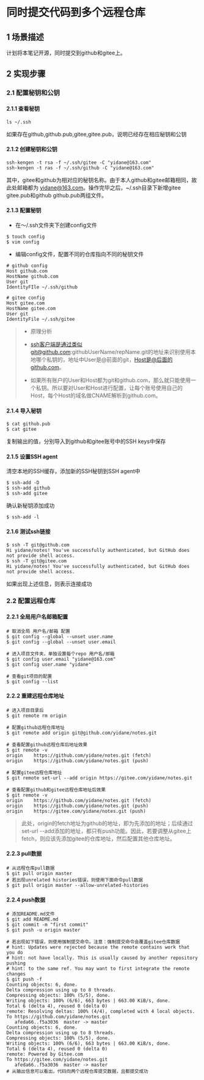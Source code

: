 # **同时提交代码到多个远程仓库**

## 1 场景描述

计划将本笔记开源，同时提交到github和gitee上。

## 2 实现步骤

### 2.1 配置秘钥和公钥

#### 2.1.1 查看秘钥

```
ls ~/.ssh
```

如果存在github,github.pub,gitee,gitee.pub，说明已经存在相应秘钥和公钥

#### 2.1.2 创建秘钥和公钥

```
ssh-kengen -t rsa -f ~/.ssh/gitee -C "yidane@163.com"
ssh-kengen -t ras -f ~/.ssh/github -C "yidane@163.com"
```

其中，gitee和github为相对应的秘钥名称。由于本人github和gitee邮箱相同，故此处邮箱都为 yidane@163.com。操作完毕之后，~/.ssh目录下新增gitee gitee.pub和github github.pub两组文件。

#### 2.1.3 配置秘钥

* 在～/.ssh文件夹下创建config文件

```
$ touch config
$ vim config
```

* 编辑config文件，配置不同的仓库指向不同的秘钥文件

```
# github config
Host github.com
HostName github.com
User git
IdentityFIle ~/.ssh/github

# gitee config
Host gitee.com
HostName gitee.com
User git
IdentityFile ~/.ssh/gitee
```

> * 原理分析
>
> * ssh客户端是通过类似git@github.com:githubUserName/repName.git的地址来识别使用本地哪个私钥的，地址中User是@前面的git，Host是@后面的github.com。
>
> * 如果所有账户的User和Host都为git和github.com，那么就只能使用一个私钥。所以要对User和Host进行配置，让每个账号使用自己的Host，每个Host的域名做CNAME解析到github.com。

#### 2.1.4 导入秘钥

```
$ cat github.pub
$ cat gitee
```

复制输出的值，分别导入到github和gitee账号中的SSH keys中保存

#### 2.1.5 设置SSH agent

清空本地的SSH缓存，添加新的SSH秘钥到SSH agent中

```
$ ssh-add -D
$ ssh-add github
$ ssh-add gitee
```

确认新秘钥添加成功

```
$ ssh-add -l
```

#### 2.1.6 测试ssh链接

```
$ ssh -T git@github.com
Hi yidane/notes! You've successfully authenticated, but GitHub does not provide shell access.
$ ssh -T git@gitee.com
Hi yidane/notes! You've successfully authenticated, but GitHub does not provide shell access.
```

如果出现上述信息，则表示连接成功

### 2.2 配置远程仓库

#### 2.2.1 全局用户名邮箱配置

```
# 取消全局 用户名/邮箱 配置
$ git config --global --unset user.name
$ git config --global --unset user.email

# 进入项目文件夹，单独设置每个repo 用户名/邮箱
$ git config user.email "yidane@163.com"
$ git config user.name "yidane"

# 查看git项目的配置
$ git config --list
```

#### 2.2.2 重建远程仓库地址

```
# 进入项目目录后
$ git remote rm origin

# 配置github远程仓库地址
$ git remote add origin git@github.com/yidane/notes.git

# 查看配置github远程仓库后地址效果
$ git remote -v
origin    https://github.com/yidane/notes.git (fetch)
origin    https://github.com/yidane/notes.git (push)

# 配置gitee远程仓库地址
$ git remote set-url --add origin https://gitee.com/yidane/notes.git

# 查看配置github和gitee远程仓库地址后效果
$ git remote -v
origin    https://github.com/yidane/notes.git (fetch)
origin    https://github.com/yidane/notes.git (push)
origin    https://gitee.com/yidane/notes.git (push)
```

> 此处，origin的fetch地址为github的地址，即为先添加的地址；后续通过set-url --add添加的地址，都只有push功能。因此，若要调整从gitee上fetch，则应该先添加gitee的仓库地址，然后配置其他仓库地址。

#### 2.2.3 pull数据

```
# 从远程仓库pull数据
$ git pull origin master 
# 若出现unrelated histories错误，则使用下面命令pull数据
$ git pull origin master --allow-unrelated-histories
```

#### 2.2.4 push数据

```
# 添加README.md文件
$ git add README.md
$ git commit -m "first commit"
$ git push -u origin master

# 若出现如下错误，则使用强制提交命令。注意：强制提交命令会覆盖gitee仓库数据
# hint: Updates were rejected because the remote contains work that you do
# hint: not have locally. This is usually caused by another repository pushing
# hint: to the same ref. You may want to first integrate the remote changes
$ git push -f
Counting objects: 6, done.
Delta compression using up to 8 threads.
Compressing objects: 100% (5/5), done.
Writing objects: 100% (6/6), 663 bytes | 663.00 KiB/s, done.
Total 6 (delta 4), reused 0 (delta 0)
remote: Resolving deltas: 100% (4/4), completed with 4 local objects.
To https://github.com/yidane/notes.git
   afeda66..f5a3036  master -> master
Counting objects: 6, done.
Delta compression using up to 8 threads.
Compressing objects: 100% (5/5), done.
Writing objects: 100% (6/6), 663 bytes | 663.00 KiB/s, done.
Total 6 (delta 4), reused 0 (delta 0)
remote: Powered by Gitee.com
To https://gitee.com/yidane/notes.git
   afeda66..f5a3036  master -> master
# 从输出信息可以看出，代码向两个远程仓库提交数据，且都提交成功
```



